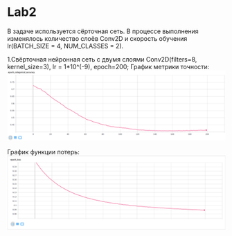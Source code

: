 # Lab2
В задаче используется сёрточная сеть. В процессе выполнения изменялось количество слоёв Conv2D и скорость обучения lr(BATCH_SIZE = 4, NUM_CLASSES = 2).

1.Свёрточная нейронная сеть с двумя слоями Conv2D(filters=8, kernel_size=3), lr = 1*10^(-9), epoch=200;
 График метрики точности:
  ![Image alt](https://github.com/dbogdan2000/Lab2/blob/master/Screenshot_2020-03-30%20TensorBoard.png)

 График функции потерь:
  ![Image alt](https://github.com/dbogdan2000/Lab2/blob/master/Screenshot_2020-03-30%20TensorBoard(1).png)
